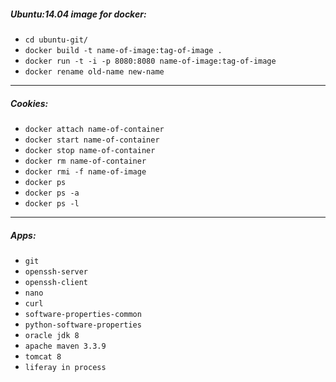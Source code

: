 ##### Ubuntu:14.04 image for docker:

* `cd ubuntu-git/`
* `docker build -t name-of-image:tag-of-image .`
* `docker run -t -i -p 8080:8080 name-of-image:tag-of-image`
* `docker rename old-name new-name`

___

##### Cookies:

* `docker attach name-of-container`
* `docker start name-of-container`
* `docker stop name-of-container`
* `docker rm name-of-container`
* `docker rmi -f name-of-image`
* `docker ps`
* `docker ps -a`
* `docker ps -l`

___ 

##### Apps:

* `git`
* `openssh-server`
* `openssh-client`
* `nano`
* `curl`
* `software-properties-common`
* `python-software-properties`
* `oracle jdk 8`
* `apache maven 3.3.9`
* `tomcat 8`
* `liferay in process`
